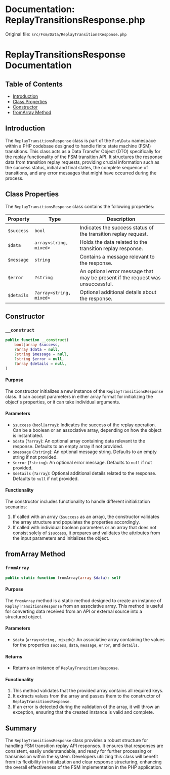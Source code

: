 # Documentation: ReplayTransitionsResponse.php

Original file: `src/Fsm/Data/ReplayTransitionsResponse.php`

# ReplayTransitionsResponse Documentation

## Table of Contents
- [Introduction](#introduction)
- [Class Properties](#class-properties)
- [Constructor](#constructor)
- [fromArray Method](#fromarray-method)

## Introduction
The `ReplayTransitionsResponse` class is part of the `Fsm\Data` namespace within a PHP codebase designed to handle finite state machine (FSM) transitions. This class acts as a Data Transfer Object (DTO) specifically for the replay functionality of the FSM transition API. It structures the response data from transition replay requests, providing crucial information such as the success status, initial and final states, the complete sequence of transitions, and any error messages that might have occurred during the process.

## Class Properties
The `ReplayTransitionsResponse` class contains the following properties:

| Property    | Type                          | Description                                                                                          |
|-------------|-------------------------------|------------------------------------------------------------------------------------------------------|
| `$success`  | `bool`                        | Indicates the success status of the transition replay request.                                        |
| `$data`     | `array<string, mixed>`        | Holds the data related to the transition replay response.                                            |
| `$message`  | `string`                     | Contains a message relevant to the response.                                                        |
| `$error`    | `?string`                    | An optional error message that may be present if the request was unsuccessful.                       |
| `$details`  | `?array<string, mixed>`       | Optional additional details about the response.                                                     |

## Constructor
### `__construct`
```php
public function __construct(
    bool|array $success,
    ?array $data = null,
    ?string $message = null,
    ?string $error = null,
    ?array $details = null,
)
```

#### Purpose
The constructor initializes a new instance of the `ReplayTransitionsResponse` class. It can accept parameters in either array format for initializing the object's properties, or it can take individual arguments.

#### Parameters
- `$success` (`bool|array`): Indicates the success of the replay operation. Can be a boolean or an associative array, depending on how the object is instantiated.
- `$data` (`?array`): An optional array containing data relevant to the response. Defaults to an empty array if not provided.
- `$message` (`?string`): An optional message string. Defaults to an empty string if not provided.
- `$error` (`?string`): An optional error message. Defaults to `null` if not provided.
- `$details` (`?array`): Optional additional details related to the response. Defaults to `null` if not provided.

#### Functionality
The constructor includes functionality to handle different initialization scenarios:
1. If called with an array (`$success` as an array), the constructor validates the array structure and populates the properties accordingly.
2. If called with individual boolean parameters or an array that does not consist solely of `$success`, it prepares and validates the attributes from the input parameters and initializes the object.

## fromArray Method
### `fromArray`
```php
public static function fromArray(array $data): self
```

#### Purpose
The `fromArray` method is a static method designed to create an instance of `ReplayTransitionsResponse` from an associative array. This method is useful for converting data received from an API or external source into a structured object.

#### Parameters
- `$data` (`array<string, mixed>`): An associative array containing the values for the properties `success`, `data`, `message`, `error`, and `details`.

#### Returns
- Returns an instance of `ReplayTransitionsResponse`.

#### Functionality
1. This method validates that the provided array contains all required keys.
2. It extracts values from the array and passes them to the constructor of `ReplayTransitionsResponse`.
3. If an error is detected during the validation of the array, it will throw an exception, ensuring that the created instance is valid and complete.

## Summary
The `ReplayTransitionsResponse` class provides a robust structure for handling FSM transition replay API responses. It ensures that responses are consistent, easily understandable, and ready for further processing or transmission within the system. Developers utilizing this class will benefit from its flexibility in initialization and clear response structuring, enhancing the overall effectiveness of the FSM implementation in the PHP application.